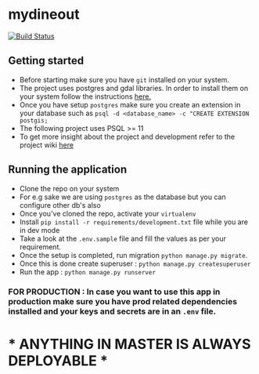 # mydineout

[![Build Status](https://travis-ci.com/aniketmaithani/mydineout.svg?token=oSFWgtSbfV6Xh4RcbPpE&branch=master)](https://travis-ci.com/aniketmaithani/mydineout)

## Getting started
- Before starting make sure you have `git` installed on your system.
- The project uses postgres and gdal libraries. In order to install them on your system follow the instructions [here.](https://docs.djangoproject.com/en/3.0/ref/contrib/gis/install/)
- Once you have setup `postgres` make sure you create an extension in your database such as `psql -d <database_name> -c "CREATE EXTENSION postgis;`
- The following project uses PSQL >= 11
- To get more insight about the project and development refer to the project wiki [here](https://github.com/aniketmaithani/mydineout/wiki)

## Running the application 
- Clone the repo on your system
- For e.g sake we are using `postgres` as the database but you can configure other db's also
- Once you've cloned the repo, activate your `virtualenv`
- Install `pip install -r requirements/development.txt` file while you are in dev mode
- Take a look at the `.env.sample` file and fill the values as per your requirement.
- Once the setup is completed, run migration `python manage.py migrate`.
- Once this is done create superuser : `python manage.py createsuperuser`
- Run the app : `python manage.py runserver` 


### FOR PRODUCTION : In case you want to use this app in production make sure you have prod related dependencies installed and your keys and secrets are in an `.env` file. 

# * ANYTHING IN MASTER IS ALWAYS DEPLOYABLE * 
